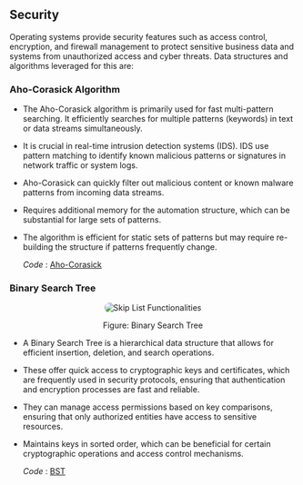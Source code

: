 ## Security
Operating systems provide security features such as access control, encryption, and firewall management to protect sensitive business data and systems from unauthorized access and cyber threats. Data structures and algorithms leveraged for this are:
### Aho-Corasick Algorithm 
- The Aho-Corasick algorithm is primarily used for fast multi-pattern searching. It efficiently searches for multiple patterns (keywords) in text or data streams simultaneously.
- It is crucial in real-time intrusion detection systems (IDS). IDS use pattern matching to identify known malicious patterns or signatures in network traffic or system logs.
- Aho-Corasick can quickly filter out malicious content or known malware patterns from incoming data streams.
- Requires additional memory for the automation structure, which can be substantial for large sets of patterns.
- The algorithm is efficient for static sets of patterns but may require re-building the structure if patterns frequently change.

  
  *Code* : [Aho-Corasick](https://github.com/PragatiDBhat/Portfolio/blob/main/Codes/Aho-Corasick.cpp)
### Binary Search Tree 
<p align="center">
  <img src="https://github.com/PragatiDBhat/Portfolio/assets/163662545/edadd0c3-0e49-4c84-99ce-fb228544a974" alt="Skip List Functionalities" style="max-width: 100%; height: auto; border-radius: 8px;">
</p>
<p align="center">Figure: Binary Search Tree</p>


- A Binary Search Tree is a hierarchical data structure that allows for efficient insertion, deletion, and search operations.
- These offer quick access to cryptographic keys and certificates, which are frequently used in security protocols, ensuring that authentication and encryption processes are fast and reliable.
- They can manage access permissions based on key comparisons, ensuring that only authorized entities have access to sensitive resources.
- Maintains keys in sorted order, which can be beneficial for certain cryptographic operations and access control mechanisms.

  
  *Code* : [BST](https://github.com/PragatiDBhat/Portfolio/blob/main/Codes/binarysearchtree.c)
